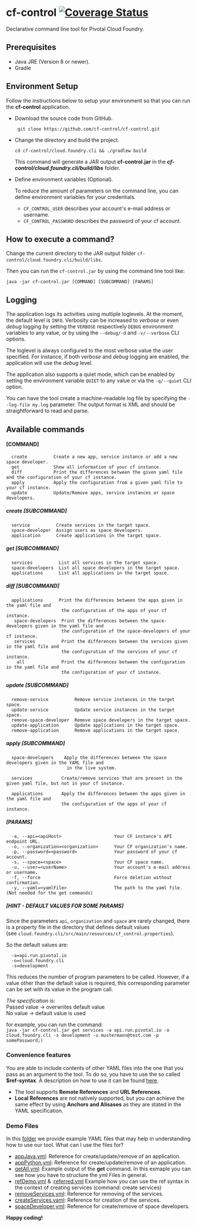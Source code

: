# cf-control [![Coverage Status](https://coveralls.io/repos/github/cf-control/cf-control/badge.svg?branch=master)](https://coveralls.io/github/cf-control/cf-control?branch=master)

Declarative command line tool for Pivotal Cloud Foundry.


## Prerequisites

* Java JRE (Version 8 or newer).
* Gradle


## Environment Setup

Follow the instructions below to setup your environment so that
you can run the __cf-control__ application.

* Download the source code from GitHub.

  ``` git clone https://github.com/cf-control/cf-control.git```

* Change the directory and build the project.

  ```cd cf-control/cloud.foundry.cli && ./gradlew build```

  This command will generate a JAR output __cf-control.jar__
  in the **_cf-control/cloud.foundry.cli/build/libs_** folder.

* Define environment variables (Optional).

    To reduce the amount of parameters on the command line, you can define environment variables for your credentials.

  * ```CF_CONTROL_USER``` describes your account's e-mail address or username.
  * ```CF_CONTROL_PASSWORD``` describes the password of your cf account.


## How to execute a command?

Change the current directory to the JAR output folder `cf-control/cloud.foundry.cli/build/libs`.

Then you can run the `cf-control.jar` by using the command line tool like:

```
java -jar cf-control.jar [COMMAND] [SUBCOMMAND] [PARAMS]
```


## Logging

The application logs its activities using multiple loglevels. At the moment, the default level is `INFO`. Verbosity can be increased to *verbose* or even *debug* logging by setting the `VERBOSE` respectively `DEBUG` environment variables to any value, or by using the `--debug/-d` and `-v/--verbose` CLI options.

The loglevel is always configured to the most verbose value the user specified. For instance, if both *verbose* and *debug* logging are enabled, the application will use the *debug* level.

The application also supports a quiet mode, which can be enabled by setting the environment variable `QUIET` to any value or via the `-q/--quiet` CLI option.

You can have the tool create a machine-readable log file by specifying the `--log-file my.log` parameter. The output format is XML and should be straightforward to read and parse.


## Available commands

#### [COMMAND]

```
  create          Create a new app, service instance or add a new space developer.
  get             Show all information of your cf instance.
  diff            Print the differences between the given yaml file and the configuration of your cf instance.
  apply           Apply the configuration from a given yaml file to your cf instance.
  update          Update/Remove apps, service instances or space developers.
```


##### create [SUBCOMMAND]

```
  service          Create services in the target space.
  space-developer  Assign users as space developers.
  application      Create applications in the target space.
```


##### get [SUBCOMMAND]

```
  services          List all services in the target space.
  space-developers  List all space developers in the target space.
  applications      List all applications in the target space.
```


##### diff [SUBCOMMAND]

```
  applications      Print the differences between the apps given in the yaml file and
                     the configuration of the apps of your cf instance.
   space-developers  Print the differences between the space-developers given in the yaml file and
                     the configuration of the space-developers of your cf instance.
   services          Print the differences between the services given in the yaml file and
                     the configuration of the services of your cf instance.
    all              Print the differences between the configuration in the yaml file and
                     the configuration of your cf instance.
```

##### update [SUBCOMMAND]

```
  remove-service          Remove service instances in the target space.
  update-service          Update service instances in the target space.
  remove-space-developer  Remove space developers in the target space.
  update-application      Update applications in the target space.
  remove-application      Remove applications in the target space.
```

##### apply [SUBCOMMAND]
```
  space-developers    Apply the differences between the space developers given in the YAML file and
                       in the live system.

  services           Create/remove services that are present in the given yaml file, but not in your cf instance.
  
  applications       Apply the differences between the apps given in the yaml file and
                     the configuration of the apps of your cf instance.
```

##### [PARAMS]

```
  -a, --api=<apiHost>                    Your CF instance's API endpoint URL.
  -o, --organization=<organization>      Your CF organization's name.
  -p, --password=<password>              Your password of your cf account.
  -s, --space=<space>                    Your CF space name.
  -u, --user=<userName>                  Your account's e-mail address or username.
  -f, --force                            Force deletion without confirmation.
  -y, --yaml=<yamlFile>                  The path to the yaml file. (Not needed for the get commands)
```

##### [HINT - DEFAULT VALUES FOR SOME PARAMS]

Since the parameters `api`, `organization` and `space` are rarely changed, there is a property file 
in the directory that defines default values   
(see `cloud.foundry.cli/src/main/resources/cf_control.properties`).

So the default values are:
```
  -a=api.run.pivotal.io
  -o=cloud.foundry.cli
  -s=development
```

This reduces the number of program parameters to be called.
However, if a value other than the default value is required, 
this corresponding parameter can be set with its value in the program call.

*The specification is:*  
Passed value -> overwrites default value  
No value -> default value is used 

  for example, you can run the command:   
  ```java -jar cf-control.jar get services -a api.run.pivotal.io -o cloud.foundry.cli -s development -u mustermann@test.com -p somePassword;)```


### Convenience features

You are able to include contents of other YAML files into the one that you pass as an argument to the tool. To do so, you have to use the so called **$ref-syntax**. A description on how to use it can be found [here](https://swagger.io/docs/specification/using-ref/).
* The tool supports **Remote References** and **URL References**.
* **Local References** are not natively supported, but you can achieve the same effect by using **Anchors and Alisases** as they are stated in the YAML specification.


### Demo Files

In this [folder](cloud.foundry.cli/src/test/resources/demo/) we provide example YAML files that may help in
understanding how to use our tool. What can I use the files for?

* [appJava.yml](cloud.foundry.cli/src/test/resources/demo/appJava.yml): Reference for create/update/remove of an 
application.
* [appPython.yml](cloud.foundry.cli/src/test/resources/demo/appPython.yml): Reference for create/update/remove of an
application.
* [getAll.yml](cloud.foundry.cli/src/test/resources/demo/appJava.yml): Example output of the **get** command. 
In this exmaple you can see how you have to structure the yml Files in general.
* [refDemo.yml](cloud.foundry.cli/src/test/resources/demo/refDemo.yml) & 
:[referred.yml](cloud.foundry.cli/src/test/resources/demo/referred.yml) Example how you can use the ref syntax in the 
context of creating services (command: create services)
* [removeServices.yml](cloud.foundry.cli/src/test/resources/demo/removeServices.yml): Reference for removing of the services.
* [createServices.yaml](cloud.foundry.cli/src/test/resources/demo/createServices.yaml): Reference for creation of the services.
* [spaceDeveloper.yml](cloud.foundry.cli/src/test/resources/demo/spaceDeveloper.yml):  Reference for create/remove of 
space developers.

__Happy coding!__
